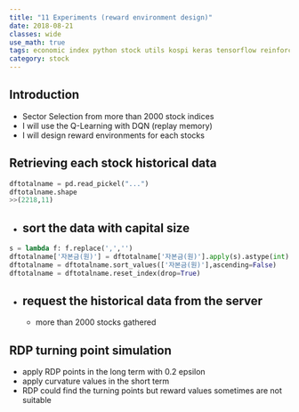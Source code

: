 ```yaml
---
title: "11 Experiments (reward environment design)"
date: 2018-08-21
classes: wide
use_math: true
tags: economic index python stock utils kospi keras tensorflow reinforcement_learning
category: stock
---
```


## Introduction
- Sector Selection from more than 2000 stock indices 
- I will use the Q-Learning with DQN (replay memory)
- I will design reward environments for each stocks 

## Retrieving each stock historical data
```python
dftotalname = pd.read_pickel("...")
dftotalname.shape
>>(2218,11)
```


- ## sort the data with capital size
```python
s = lambda f: f.replace(',','')
dftotalname['자본금(원)'] = dftotalname['자본금(원)'].apply(s).astype(int)
dftotalname = dftotalname.sort_values(['자본금(원)'],ascending=False)
dftotalname = dftotalname.reset_index(drop=True)
```

- ## request the historical data from the server
  - more than 2000 stocks gathered

## RDP turning point simulation
- apply RDP points in the long term with 0.2 epsilon
- apply curvature values in the short term 
- RDP could find the turning points but reward values sometimes are not suitable


